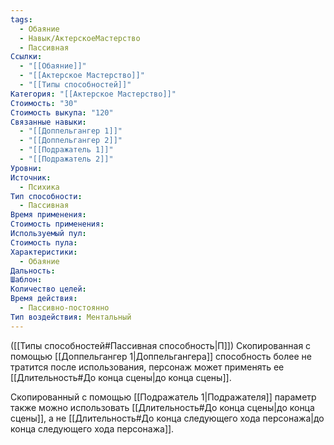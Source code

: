 ```yaml
---
tags:
  - Обаяние
  - Навык/АктерскоеМастерство
  - Пассивная
Ссылки:
  - "[[Обаяние]]"
  - "[[Актерское Мастерство]]"
  - "[[Типы способностей]]"
Категория: "[[Актерское Мастерство]]"
Стоимость: "30"
Стоимость выкупа: "120"
Связанные навыки:
  - "[[Доппельгангер 1]]"
  - "[[Доппельгангер 2]]"
  - "[[Подражатель 1]]"
  - "[[Подражатель 2]]"
Уровни: 
Источник:
  - Психика
Тип способности:
  - Пассивная
Время применения: 
Стоимость применения: 
Используемый пул: 
Стоимость пула: 
Характеристики:
  - Обаяние
Дальность: 
Шаблон: 
Количество целей: 
Время действия:
  - Пассивно-постоянно
Тип воздействия: Ментальный
---
```

([[Типы способностей#Пассивная способность|П]]) Скопированная с помощью [[Доппельгангер 1|Доппельгангера]] способность более не тратится после использования, персонаж может применять ее [[Длительность#До конца сцены|до конца сцены]]. 

Скопированный с помощью [[Подражатель 1|Подражателя]] параметр также можно использовать [[Длительность#До конца сцены|до конца сцены]], а не [[Длительность#До конца следующего хода персонажа|до конца следующего хода персонажа]].